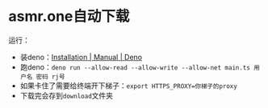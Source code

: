 # asmr.one自动下载


运行：
* 装deno：[Installation | Manual | Deno](https://deno.land/manual@v1.28.2/getting_started/installation)
* 跑deno：`deno run --allow-read --allow-write --allow-net main.ts 用户名 密码 rj号`
* 如果卡住了需要给终端开下梯子：`export HTTPS_PROXY=你梯子的proxy`
* 下载完会存到`download`文件夹

